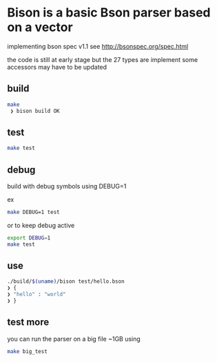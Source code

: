 # Bison is a basic Bson parser based on a vector

implementing bson spec v1.1 see http://bsonspec.org/spec.html 

the code is still at early stage but the 27 types are implement
some accessors may have to be updated

## build 

```bash
make                                                                                                                                      [13:33:25]
 ❯ bison build OK
```

## test 

```bash
make test
```

## debug

build with debug symbols using DEBUG=1

ex 
```bash
make DEBUG=1 test
```
or to keep debug active
```bash
export DEBUG=1
make test
```

## use

```bash
./build/$(uname)/bison test/hello.bson
❯ {
❯ "hello" : "world"
❯ }
```

## test more

you can run the parser on a big file ~1GB using

```bash
make big_test
```

